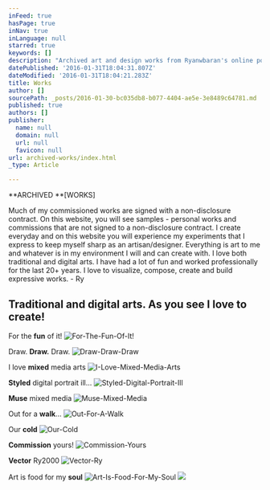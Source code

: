 ```yaml
---
inFeed: true
hasPage: true
inNav: true
inLanguage: null
starred: true
keywords: []
description: "Archived art and design works from Ryanwbaran's online portfolio | Abundant creativity | GoToProDesign"
datePublished: '2016-01-31T18:04:31.807Z'
dateModified: '2016-01-31T18:04:21.283Z'
title: Works
author: []
sourcePath: _posts/2016-01-30-bc035db8-b077-4404-ae5e-3e8489c64781.md
published: true
authors: []
publisher:
  name: null
  domain: null
  url: null
  favicon: null
url: archived-works/index.html
_type: Article

---
```

**ARCHIVED **\[WORKS\]

Much of my commissioned works are signed with a non-disclosure contract. On this website, you will see samples - personal works and commissions that are not signed to a non-disclosure contract. I create everyday and on this website you will experience my experiments that I express to keep myself sharp as an artisan/designer. Everything is art to me and whatever is in my environment I will and can create with. I love both traditional and digital arts. I have had a lot of fun and worked professionally for the last 20+ years. I love to visualize, compose, create and build expressive works. - Ry

## Traditional and digital arts. As you see I love to create!

For the **fun** of it!
![For-The-Fun-Of-It!](https://the-grid-user-content.s3-us-west-2.amazonaws.com/a8be3e23-c361-43a6-8122-76f21281ce68.jpg)

Draw. **Draw.** Draw.
![Draw-Draw-Draw](https://the-grid-user-content.s3-us-west-2.amazonaws.com/49891517-98cc-4c6c-a6c7-f41f65460f0d.jpg)

I love **mixed** media arts
![I-Love-Mixed-Media-Arts](https://s3-us-west-2.amazonaws.com/the-grid-img/p/e19292d419ea90f5a58dca7a326f35decba5cbea.jpg)

**Styled** digital portrait ill...
![Styled-Digital-Portrait-Ill](https://s3-us-west-2.amazonaws.com/the-grid-img/p/5204e3ecf630393ae8ed0fd0e02d1889f989aa41.jpg)

**Muse** mixed media
![Muse-Mixed-Media](https://s3-us-west-2.amazonaws.com/the-grid-img/p/b92334c0334ee4013c2545f5e55070dcbe1135d4.jpg)

Out for a **walk**...
![Out-For-A-Walk](https://s3-us-west-2.amazonaws.com/the-grid-img/p/cce86d31ab5231117ea39d68264fbd5e113ac890.jpg)

Our **cold**
![Our-Cold](https://the-grid-user-content.s3-us-west-2.amazonaws.com/03dde9db-5286-49e6-aedb-e8e172244461.jpg)

**Commission** yours!
![Commission-Yours](https://the-grid-user-content.s3-us-west-2.amazonaws.com/d02a962e-bdf9-4441-943c-300dd73b1fbf.jpg)

**Vector** Ry2000
![Vector-Ry](https://the-grid-user-content.s3-us-west-2.amazonaws.com/bf276cc8-ab32-4f3a-9491-a7d4d2e97f73.jpg)

Art is food for my **soul**
![Art-Is-Food-For-My-Soul](https://the-grid-user-content.s3-us-west-2.amazonaws.com/0dfaff14-12eb-4e06-832e-e31646181125.jpg)
![](https://the-grid-user-content.s3-us-west-2.amazonaws.com/9b35d316-1472-4c19-9f7e-c1664a0eeb65.jpg)